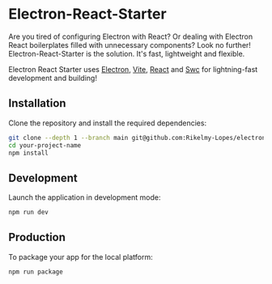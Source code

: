 # Electron-React-Starter
Are you tired of configuring Electron with React? Or dealing with Electron React boilerplates filled with unnecessary components? Look no further! Electron-React-Starter is the solution. It's fast, lightweight and flexible.

Electron React Starter uses <a href="https://www.electronjs.org/">Electron</a>, <a href="https://vitejs.dev/">Vite</a>, <a href="https://react.dev/">React</a> and <a href="https://swc.rs/">Swc</a> for lightning-fast development and building!

## Installation
Clone the repository and install the required dependencies:
```bash
git clone --depth 1 --branch main git@github.com:Rikelmy-Lopes/electron-react-starter.git your-project-name
cd your-project-name
npm install
```
## Development
Launch the application in development mode:
```bash
npm run dev
```
## Production
To package your app for the local platform:
```bash
npm run package
```
